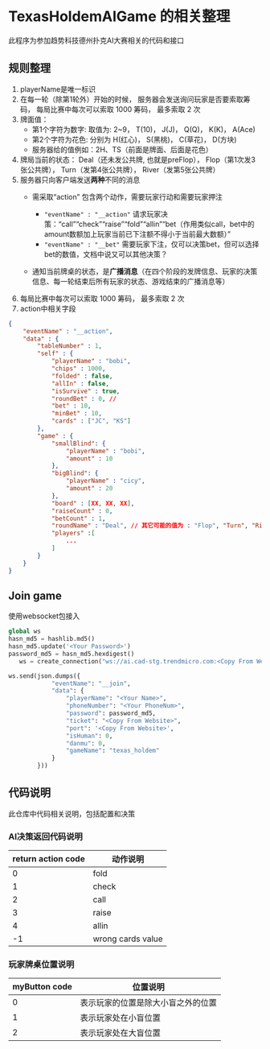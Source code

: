 # TexasHoldemAIGame 的相关整理
此程序为参加趋势科技德州扑克AI大赛相关的代码和接口
## 规则整理
1. playerName是唯一标识
2. 在每一轮（除第1轮外）开始的时候， 服务器会发送询问玩家是否要索取筹码， 每局比赛中每次可以索取 1000 筹码， 最多索取 2 次
3. 牌面值：
	- 第1个字符为数字: 取值为: 2~9， T(10)， J(J)， Q(Q)， K(K)， A(Ace)
	- 第2个字符为花色: 分别为 H(红心)， S(黑桃)， C(草花)， D(方块)
	- 服务器给的值例如：2H、TS（前面是牌面、后面是花色）
4. 牌局当前的状态：
   Deal（还未发公共牌, 也就是preFlop）， Flop（第1次发3张公共牌）， Turn（发第4张公共牌）， River（发第5张公共牌）
5. 服务器只向客户端发送**两种**不同的消息
	- 需采取“action”
    包含两个动作，需要玩家行动和需要玩家押注
		- `"eventName" : "__action"`
		请求玩家决策：“call”“check”“raise”“fold”“allin”“bet（作用类似call，bet中的amount数额加上玩家当前已下注额不得小于当前最大数额）”
		- `"eventName" : "__bet"`
		需要玩家下注，仅可以决策bet，但可以选择bet的数值，文档中说又可以其他决策？

	- 通知当前牌桌的状态，是**广播消息**（在四个阶段的发牌信息、玩家的决策信息、每一轮结束后所有玩家的状态、游戏结束的广播消息等）
6. 每局比赛中每次可以索取 1000 筹码， 最多索取 2 次
7. action中相关字段
```json
{
    "eventName" : "__action",
    "data" : {
        "tableNumber" : 1,
        "self" : {
            "playerName" : "bobi",
            "chips" : 1000,
            "folded" : false,
            "allIn" : false,
            "isSurvive" : true,
            "roundBet" : 0, //
            "bet" : 10,
            "minBet" : 10,
            "cards" : ["JC", "KS"]
        },
        "game" : {
            "smallBlind": {
                "playerName" : "bobi",
                "amount" : 10
            },
            "bigBlind": {
                "playerName" : "cicy",
                "amount" : 20
            },
            "board" : [XX, XX, XX],
            "raiseCount" : 0,
            "betCount" : 1,
            "roundName" : "Deal", // 其它可能的值为 : "Flop", "Turn", "River"
            "players" :[
				...
			]
		}
    }
}
```

## Join game

使用websocket包接入

```python
global ws
hasn_md5 = hashlib.md5()
hasn_md5.update('<Your Password>')
password_md5 = hasn_md5.hexdigest()
   ws = create_connection("ws://ai.cad-stg.trendmicro.com:<Copy From Website：port>")

ws.send(json.dumps({
            "eventName": "__join",
            "data": {
                "playerName": "<Your Name>",
                "phoneNumber": "<Your PhoneNum>",
                "password": password_md5,
                "ticket": "<Copy From Website>",
                "port": '<Copy From Website>',
                "isHuman": 0,
                "danmu": 0,
                "gameName": "texas_holdem"
            }
        }))
```
## 代码说明
此仓库中代码相关说明，包括配置和决策

### AI决策返回代码说明
| return action code | 动作说明          |
| ------------------ | ----------------- |
| 0                  | fold              |
| 1                  | check             |
| 2                  | call              |
| 3                  | raise             |
| 4                  | allin             |
| -1                 | wrong cards value |

### 玩家牌桌位置说明
| myButton code | 位置说明                           |
| ------------- | ---------------------------------- |
| 0             | 表示玩家的位置是除大小盲之外的位置 |
| 1             | 表示玩家处在小盲位置               |
| 2             | 表示玩家处在大盲位置               |
